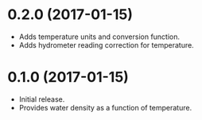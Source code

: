 # 0.2.0 (2017-01-15)

  * Adds temperature units and conversion function.
  * Adds hydrometer reading correction for temperature.

# 0.1.0 (2017-01-15)

  * Initial release.
  * Provides water density as a function of temperature.
